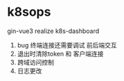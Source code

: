 # k8sops
gin-vue3 realize k8s-dashboard

1. bug 终端连接还需要调试 前后端交互
2. 退出时清除token 和 客户端连接
2. 跨域访问控制
2. 日志更改

